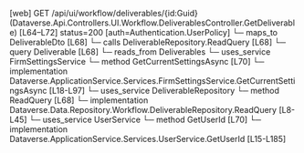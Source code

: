 [web] GET /api/ui/workflow/deliverables/{id:Guid}  (Dataverse.Api.Controllers.UI.Workflow.DeliverablesController.GetDeliverable)  [L64–L72] status=200 [auth=Authentication.UserPolicy]
  └─ maps_to DeliverableDto [L68]
  └─ calls DeliverableRepository.ReadQuery [L68]
  └─ query Deliverable [L68]
    └─ reads_from Deliverables
  └─ uses_service FirmSettingsService
    └─ method GetCurrentSettingsAsync [L70]
      └─ implementation Dataverse.ApplicationService.Services.FirmSettingsService.GetCurrentSettingsAsync [L18-L97]
  └─ uses_service DeliverableRepository
    └─ method ReadQuery [L68]
      └─ implementation Dataverse.Data.Repository.Workflow.DeliverableRepository.ReadQuery [L8-L45]
  └─ uses_service UserService
    └─ method GetUserId [L70]
      └─ implementation Dataverse.ApplicationService.Services.UserService.GetUserId [L15-L185]

